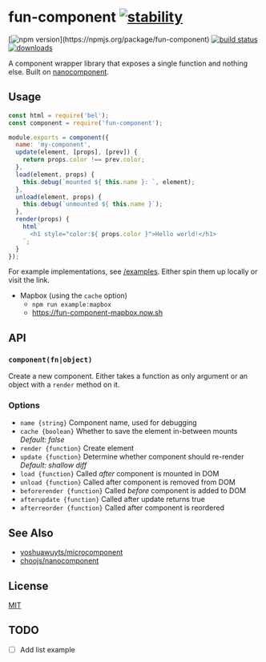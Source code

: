 # fun-component [![stability](https://img.shields.io/badge/stability-experimental-orange.svg?style=flat-square)](https://nodejs.org/api/documentation.html#documentation_stability_index)

[![npm version](https://img.shields.io/npm/v/fun-component.svg?)](https://npmjs.org/package/fun-component) [![build status](https://img.shields.io/travis/tornqvist/fun-component/master.svg?style=flat-square)](https://travis-ci.org/tornqvist/fun-component)
[![downloads](http://img.shields.io/npm/dm/fun-component.svg?style=flat-square)](https://npmjs.org/package/fun-component)

A component wrapper library that exposes a single function and nothing else. Built on [nanocomponent](https://github.com/choojs/nanocomponent).

## Usage

```javascript
const html = require('bel');
const component = require('fun-component');

module.exports = component({
  name: 'my-component',
  update(element, [props], [prev]) {
    return props.color !== prev.color;
  },
  load(element, props) {
    this.debug(`mounted ${ this.name }: `, element);
  },
  unload(element, props) {
    this.debug(`unmounted ${ this.name }`);
  },
  render(props) {
    html`
      <h1 style="color:${ props.color }">Hello world!</h1>
    `;
  }
});
```

For example implementations, see [/examples](/examples). Either spin them up locally or visit the link.

- Mapbox (using the `cache` option)
  - `npm run example:mapbox`
  - https://fun-component-mapbox.now.sh

## API

### `component(fn|object)`

Create a new component. Either takes a function as only argument or an object with a `render` method on it.

### Options

- `name {string}` Component name, used for debugging
- `cache {boolean}` Whether to save the element in-between mounts *Default: false*
- `render {function}` Create element
- `update {function}` Determine whether component should re-render *Default: shallow diff*
- `load {function}` Called *after* component is mounted in DOM
- `unload {function}` Called after component is removed from DOM
- `beforerender {function}` Called *before* component is added to DOM
- `afterupdate {function}` Called after update returns true
- `afterreorder {function}` Called after component is reordered

## See Also
- [yoshuawuyts/microcomponent](https://github.com/yoshuawuyts/microcomponent)
- [choojs/nanocomponent](https://github.com/choojs/nanocomponent)

## License
[MIT](https://tldrlegal.com/license/mit-license)

## TODO

- [ ] Add list example
